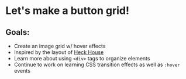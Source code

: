 # Let's make a button grid!
## Goals:
* Create an image grid w/ hover effects
* Inspired by the layout of [Heck House](http://heckhouse.com/)
* Learn more about using `<div>` tags to organize elements
* Continue to work on learning CSS transition effects as well as `:hover` events
